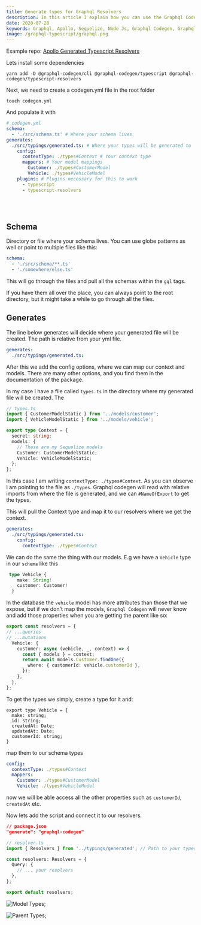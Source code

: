 ```yaml
---
title: Generate types for Graphql Resolvers
description: In this article I explain how you can use the Graphql Codegen package to automatically generate types for your resolvers from your models and schema. 
date: 2020-07-28
keywords: Graphql, Apollo, Sequelize, Node Js, Graphql Codegen, Graphql Tools
image: /graphql-typescript/graphql.png
---
```


Example repo: [Apollo Generated Typescript Resolvers](https://github.com/mahedihs1997/article-graphql-generated-types)

Lets install some dependencies

```shell
yarn add -D @graphql-codegen/cli @graphql-codegen/typescript @graphql-codegen/typescript-resolvers
```

Next, we need to create a codegen.yml file in the root folder

```shell
touch codegen.yml
```

And populate it with

```yml
# codegen.yml
schema:
  - './src/schema.ts' # Where your schema lives
generates:
  ./src/typings/generated.ts: # Where your types will be generated to
    config:
      contextType: ./types#Context # Your context type
      mappers: # Your model mappings
        Customer: ./types#CustomerModel 
        Vehicle: ./types#VehicleModel
    plugins: # Plugins necessary for this to work
      - typescript
      - typescript-resolvers
```
<br/>
<br/>

## Schema

Directory or file where your schema lives. You can use globe patterns as well or point to multiple files like this:

```yml
schema:
  - './src/schema/**.ts'
  - './somewhere/else.ts'
```
This will go through the files and pull all the schemas within the `gql` tags.

If you have them all over the place, you can always point to the root directory, but it might take a while to go through all the files.

## Generates

The line below generates will decide where your generated file will be created. The path is relative from your yml file.

```yml
generates:
  ./src/typings/generated.ts:
```

After this we add the config options, where we can map our context and models. There are many other options, and you find them in the documentation of the package.

In my case I have a file called `types.ts` in the directory where my generated file will be created. The

```ts
// types.ts
import { CustomerModelStatic } from '../models/customer';
import { VehicleModelStatic } from '../models/vehicle';

export type Context = {
  secret: string;
  models: {
    // These are my Sequelize models
    Customer: CustomerModelStatic; 
    Vehicle: VehicleModelStatic;
  };
};
```

In this case I am writing `contextType: ./types#Context`. As you can observe I am pointing to the file as `./types`. Graphql codegen will read with relative imports from where the file is generated, and we can `#NameOfExport` to get the types.

This will pull the Context type and map it to our resolvers where we get the context.

```yml
generates:
  ./src/typings/generated.ts:
    config:
      contextType: ./types#Context
```

We can do the same the thing with our models. E.g we have a `Vehicle` type in our `schema` like this 

```ts
 type Vehicle {
    make: String!
    customer: Customer!
  }
```

In the database the `vehicle` model has more attributes than those that we expose, but if we don't map the models, `Graphql Codegen` will never know and add those properties when you are getting the parent like so:

```ts
export const resolvers = {
// ...queries
// ...mutations
  Vehicle: {
    customer: async (vehicle, _, context) => {
      const { models } = context;
      return await models.Customer.findOne({
        where: { customerId: vehicle.customerId },
      });
    },
  },
};
```

To get the types we simply, create a type for it and:

```tsx
export type Vehicle = {
  make: string;
  id: string;
  createdAt: Date;
  updatedAt: Date;
  customerId: string;
}
```

map them to our schema types


```yml
config:
  contextType: ./types#Context
  mappers:
    Customer: ./types#CustomerModel
    Vehicle: ./types#VehicleModel
```

now we will be able access all the other properties such as `customerId`, `createdAt` etc.

Now lets add the script and connect it to our resolvers.

```json
// package.json
"generate": "graphql-codegen"
```

```ts
// resolver.ts
import { Resolvers } from '../typings/generated'; // Path to your types

const resolvers: Resolvers = {
  Query: {
    // ... your resolvers
  },
};

export default resolvers;
```

![Model Types](/graphql-typescript/model.png);

![Parent Types](/graphql-typescript/parent.png);